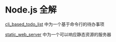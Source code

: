 # Node.js 全解

[cli_based_todo_list](https://github.com/HoffmanZheng/Front-End-Demo/tree/main/node.js_basic/cli_based_todo_list) 中为一个基于命令行的待办事项

[static_web_server](https://github.com/HoffmanZheng/Front-End-Demo/tree/main/node.js_basic/static_web_server) 中为一个可以响应静态资源的服务器
